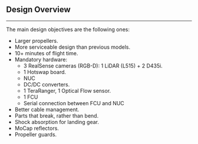 ## Design Overview
---

The main design objectives are the following ones:

  + Larger propellers.
  + More serviceable design than previous models.
  + 10+ minutes of flight time.
  + Mandatory hardware:
    +  3 RealSense cameras (RGB-D): 1 LiDAR (L515) + 2 D435i.
    +  1 Hotswap board.
    +  NUC
    +  DC/DC converters.
    +  1 TeraRanger, 1 Optical Flow sensor.
    +  1 FCU
    +  Serial connection between FCU and NUC
  + Better cable management.
  + Parts that break, rather than bend.
  + Shock absorption for landing gear.
  + MoCap reflectors.
  + Propeller guards.

